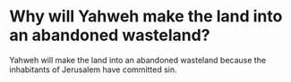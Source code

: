 # Why will Yahweh make the land into an abandoned wasteland?

Yahweh will make the land into an abandoned wasteland because the inhabitants of Jerusalem have committed sin.
